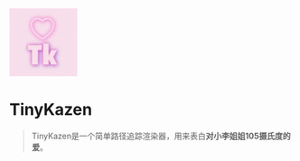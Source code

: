 

<img src="https://github.com/ZhongLingXiao/tinykazen/blob/main/doc/logo.png" width="120" height="120" alt="kazen logo">

# TinyKazen

> TinyKazen是一个简单路径追踪渲染器，用来表白**对小李姐姐105摄氏度的爱**。
